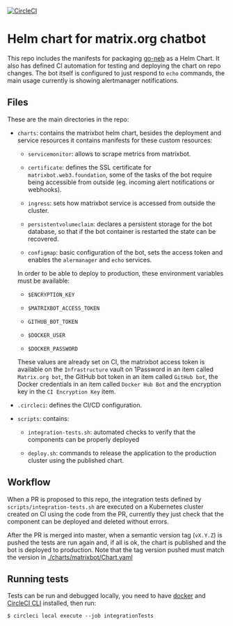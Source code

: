 [![CircleCI](https://circleci.com/gh/w3f/matrixbot.svg?style=svg)](https://circleci.com/gh/w3f/matrixbot)

# Helm chart for matrix.org chatbot

This repo includes the manifests for packaging [go-neb](https://github.com/matrix-org/go-neb)
as a Helm Chart. It also has defined CI automation for testing and deploying the
chart on repo changes. The bot itself is configured to just respond to `echo`
commands, the main usage currently is showing alertmanager notifications.

## Files

These are the main directories in the repo:

* `charts`: contains the matrixbot helm chart, besides the deployment and
service resources it contains manifests for these custom resources:

  * `servicemonitor`: allows to scrape metrics from matrixbot.

  * `certificate`: defines the SSL certificate for `matrixbot.web3.foundation`,
  some of the tasks of the bot require being accessible from outside (eg.
  incoming alert notifications or webhooks).

  * `ingress`: sets how matrixbot service is accessed from outside the cluster.

  * `persistentvolumeclaim`: declares a persistent storage for the bot database,
  so that if the bot container is restarted the state can be recovered.

  * `configmap`: basic configuration of the bot, sets the access token and
  enables the `alermanager` and `echo` services.

  In order to be able to deploy to production, these environment variables must be
  available:

    * `$ENCRYPTION_KEY`

    * `$MATRIXBOT_ACCESS_TOKEN`

    * `GITHUB_BOT_TOKEN`

    * `$DOCKER_USER`

    * `$DOCKER_PASSWORD`

  These values are already set on CI, the matrixbot access token is available on
  the `Infrastructure` vault on 1Password in an item called `Matrix.org bot`,
  the GitHub bot token in an item called `GitHub bot`, the Docker credentials in
  an item called `Docker Hub Bot`  and the encryption key in the `CI Encryption Key`
  item.

* `.circleci`: defines the CI/CD configuration.

* `scripts`: contains:

  * `integration-tests.sh`: automated checks to verify that the components can
  be properly deployed

  * `deploy.sh`: commands to release the application to the production cluster
  using the published chart.

## Workflow

When a PR is proposed to this repo, the integration tests defined by
`scripts/integration-tests.sh` are executed on a Kubernetes cluster created on
CI using the code from the PR, currently they just check that the component can
be deployed and deleted without errors.

After the PR is merged into master, when a semantic version tag (`vX.Y.Z`) is
pushed the tests are run again and, if all is ok, the chart is published and the
bot is deployed to production. Note that the tag version pushed must match the
version in [./charts/matrixbot/Chart.yaml]()

## Running tests

Tests can be run and debugged locally, you need to have [docker](https://docs.docker.com/install/)
and [CircleCI CLI](https://circleci.com/docs/2.0/local-cli/) installed, then run:
```
$ circleci local execute --job integrationTests
```

